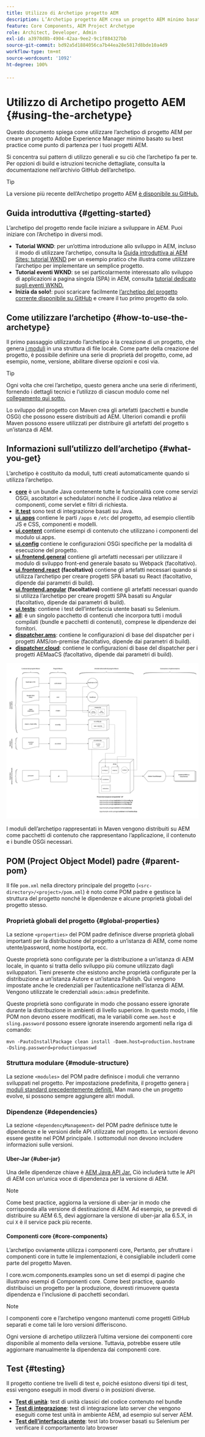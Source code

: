 ```yaml
---
title: Utilizzo di Archetipo progetto AEM
description: L’Archetipo progetto AEM crea un progetto AEM minimo basato sulle best practice di Adobe Experience Manager come punto di partenza per i tuoi progetti AEM.
feature: Core Components, AEM Project Archetype
role: Architect, Developer, Admin
exl-id: a3978d8b-4904-42aa-9ee2-9c1f884327bb
source-git-commit: bd92a5d1884056ca7b44ea28e5817d8bde10a4d9
workflow-type: tm+mt
source-wordcount: '1092'
ht-degree: 100%

---
```



# Utilizzo di Archetipo progetto AEM {#using-the-archetype}

Questo documento spiega come utilizzare l’archetipo di progetto AEM per creare un progetto Adobe Experience Manager minimo basato su best practice come punto di partenza per i tuoi progetti AEM.

Si concentra sui pattern di utilizzo generali e su ciò che l’archetipo fa per te. Per opzioni di build e istruzioni tecniche dettagliate, consulta la documentazione nell’archivio GitHub dell’archetipo.

>[!TIP]
>
>La versione più recente dell’Archetipo progetto AEM [è disponibile su GitHub.](https://github.com/adobe/aem-project-archetype)

## Guida introduttiva {#getting-started}

L’archetipo del progetto rende facile iniziare a sviluppare in AEM. Puoi iniziare con l’Archetipo in diversi modi.

* **Tutorial WKND**: per un’ottima introduzione allo sviluppo in AEM, incluso il modo di utilizzare l’archetipo, consulta la [Guida introduttiva ai AEM Sites: tutorial WKND](https://experienceleague.adobe.com/docs/experience-manager-learn/getting-started-wknd-tutorial-develop/overview.html?lang=it) per un esempio pratico che illustra come utilizzare l’archetipo per implementare un semplice progetto.
* **Tutorial eventi WKND**: se sei particolarmente interessato allo sviluppo di applicazioni a pagina singola (SPA) in AEM, consulta [tutorial dedicato sugli eventi WKND.](https://experienceleague.adobe.com/docs/experience-manager-learn/sites/spa-editor/spa-editor-framework-feature-video-use.html?lang=it)
* **Inizia da solo!**: puoi scaricare facilmente [l’archetipo del progetto corrente disponibile su GitHub](https://github.com/adobe/aem-project-archetype) e creare il tuo primo progetto da solo.

## Come utilizzare l’archetipo {#how-to-use-the-archetype}

Il primo passaggio utilizzando l’archetipo è la creazione di un progetto, che genera [i moduli](#what-you-get) in una struttura di file locale. Come parte della creazione del progetto, è possibile definire una serie di proprietà del progetto, come, ad esempio, nome, versione, abilitare diverse opzioni e così via.

>[!TIP]
>
>Ogni volta che crei l’archetipo, questo genera anche una serie di riferimenti, fornendo i dettagli tecnici e l’utilizzo di ciascun modulo come nel [collegamento qui sotto.](#what-you-get)

Lo sviluppo del progetto con Maven crea gli artefatti (pacchetti e bundle OSGi) che possono essere distribuiti ad AEM. Ulteriori comandi e profili Maven possono essere utilizzati per distribuire gli artefatti del progetto s un’istanza di AEM.

## Informazioni sull’utilizzo dell’archetipo {#what-you-get}

L’archetipo è costituito da moduli, tutti creati automaticamente quando si utilizza l’archetipo.

* **[core](https://github.com/adobe/aem-project-archetype/tree/develop/src/main/archetype/core)** è un bundle Java contenente tutte le funzionalità core come servizi OSGi, ascoltatori e schedulatori nonché il codice Java relativo ai componenti, come servlet e filtri di richiesta.
* **[it.test](https://github.com/adobe/aem-project-archetype/tree/develop/src/main/archetype/it.tests)** sono test di integrazione basati su Java.
* **[ui.apps](https://github.com/adobe/aem-project-archetype/tree/develop/src/main/archetype/ui.apps)** contiene le parti `/apps` e `/etc` del progetto, ad esempio clientlib JS e CSS, componenti e modelli.
* **[ui.content](https://github.com/adobe/aem-project-archetype/tree/develop/src/main/archetype/ui.content)** contiene esempi di contenuto che utilizzano i componenti del modulo ui.apps.
* **[ui.config](https://github.com/adobe/aem-project-archetype/tree/develop/src/main/archetype/ui.config)** contiene le configurazioni OSGi specifiche per la modalità di esecuzione del progetto.
* **[ui.frontend.general](https://github.com/adobe/aem-project-archetype/tree/develop/src/main/archetype/ui.frontend.general)** contiene gli artefatti necessari per utilizzare il modulo di sviluppo front-end generale basato su Webpack (facoltativo).
* **[ui.frontend.react](https://github.com/adobe/aem-project-archetype/tree/develop/src/main/archetype/ui.frontend.react)** **(facoltativo)** contiene gli artefatti necessari quando si utilizza l’archetipo per creare progetti SPA basati su React (facoltativo, dipende dai parametri di build).
* **[ui.frontend.angular](https://github.com/adobe/aem-project-archetype/tree/develop/src/main/archetype/ui.frontend.angular)** **(facoltativo)** contiene gli artefatti necessari quando si utilizza l’archetipo per creare progetti SPA basati su Angular (facoltativo, dipende dai parametri di build).
* **[ui.tests](https://github.com/adobe/aem-project-archetype/tree/develop/src/main/archetype/ui.tests)**: contiene i test dell’interfaccia utente basati su Selenium.
* **[all](https://github.com/adobe/aem-project-archetype/tree/develop/src/main/archetype/all)**: è un singolo pacchetto di contenuti che incorpora tutti i moduli compilati (bundle e pacchetti di contenuti), comprese le dipendenze dei fornitori.
* **[dispatcher.ams](https://github.com/adobe/aem-project-archetype/tree/develop/src/main/archetype/dispatcher.ams)**: contiene le configurazioni di base del dispatcher per i progetti AMS/on-premise (facoltativo, dipende dai parametri di build).
* **[dispatcher.cloud](https://github.com/adobe/aem-project-archetype/tree/develop/src/main/archetype/dispatcher.cloud)**: contiene le configurazioni di base del dispatcher per i progetti AEMaaCS (facoltativo, dipende dai parametri di build).

![Organizzazione del pacchetto di contenuti](/help/assets/content-package-organization.png)

I moduli dell’archetipo rappresentati in Maven vengono distribuiti su AEM come pacchetti di contenuto che rappresentano l’applicazione, il contenuto e i bundle OSGi necessari.

## POM (Project Object Model) padre {#parent-pom}

Il file `pom.xml` nella directory principale del progetto (`<src-directory>/<project>/pom.xml`) è noto come POM padre e gestisce la struttura del progetto nonché le dipendenze e alcune proprietà globali del progetto stesso.

### Proprietà globali del progetto {#global-properties}

La sezione `<properties>` del POM padre definisce diverse proprietà globali importanti per la distribuzione del progetto a un’istanza di AEM, come nome utente/password, nome host/porta, ecc.

Queste proprietà sono configurate per la distribuzione a un’istanza di AEM locale, in quanto si tratta dello sviluppo più comune utilizzato dagli sviluppatori. Tieni presente che esistono anche proprietà configurate per la distribuzione a un’istanza Autore e un’istanza Publish. Qui vengono impostate anche le credenziali per l’autenticazione nell’istanza di AEM. Vengono utilizzate le credenziali `admin:admin` predefinite.

Queste proprietà sono configurate in modo che possano essere ignorate durante la distribuzione in ambienti di livello superiore. In questo modo, i file POM non devono essere modificati, ma le variabili come `aem.host` e `sling.password` possono essere ignorate inserendo argomenti nella riga di comando:

```shell
mvn -PautoInstallPackage clean install -Daem.host=production.hostname -Dsling.password=productionpasswd
```

### Struttura modulare {#module-structure}

La sezione `<modules>` del POM padre definisce i moduli che verranno sviluppati nel progetto. Per impostazione predefinita, il progetto genera [i moduli standard precedentemente definiti.](#what-you-get) Man mano che un progetto evolve, si possono sempre aggiungere altri moduli.

### Dipendenze {#dependencies}

La sezione `<dependencyManagement>` del POM padre definisce tutte le dipendenze e le versioni delle API utilizzate nel progetto. Le versioni devono essere gestite nel POM principale. I sottomoduli non devono includere informazioni sulle versioni.

#### Uber-Jar {#uber-jar}

Una delle dipendenze chiave è [AEM Java API Jar.](https://experienceleague.adobe.com/docs/experience-manager-cloud-service/implementing/developing/aem-as-a-cloud-service-sdk.html?lang=it) Ciò includerà tutte le API di AEM con un’unica voce di dipendenza per la versione di AEM.

>[!NOTE]
>
>Come best practice, aggiorna la versione di uber-jar in modo che corrisponda alla versione di destinazione di AEM. Ad esempio, se prevedi di distribuire su AEM 6.5, devi aggiornare la versione di uber-jar alla 6.5.X, in cui `X` è il service pack più recente.

#### Componenti core {#core-components}

L’archetipo ovviamente utilizza i componenti core[.](/help/introduction.md) Pertanto, per sfruttare i componenti core in tutte le implementazioni, è consigliabile includerli come parte del progetto Maven.

I core.wcm.components.examples sono un set di esempi di pagine che illustrano esempi di Componenti core. Come best practice, quando distribuisci un progetto per la produzione, dovresti rimuovere questa dipendenza e l’inclusione di pacchetti secondari.

>[!NOTE]
>
>I componenti core e l’archetipo vengono mantenuti come progetti GitHub separati e come tali le loro versioni differiscono.
>
>Ogni versione di archetipo utilizzerà l’ultima versione dei componenti core disponibile al momento della versione. Tuttavia, potrebbe essere utile aggiornare manualmente la dipendenza dai componenti core.

## Test {#testing}

Il progetto contiene tre livelli di test e, poiché esistono diversi tipi di test, essi vengono eseguiti in modi diversi o in posizioni diverse.

* **[Test di unità](https://github.com/adobe/aem-project-archetype/tree/develop/src/main/archetype/core)**: test di unità classici del codice contenuto nel bundle
* **[Test di integrazione](https://github.com/adobe/aem-project-archetype/tree/develop/src/main/archetype/it.tests)**: test di integrazione lato server che vengono eseguiti come test unità in ambiente AEM, ad esempio sul server AEM.
* **[Test dell’interfaccia utente](https://github.com/adobe/aem-project-archetype/tree/develop/src/main/archetype/ui.tests)**: test lato browser basati su Selenium per verificare il comportamento lato browser
